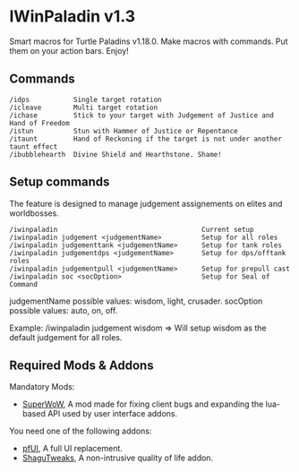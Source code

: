 # IWinPaladin v1.3

Smart macros for Turtle Paladins v1.18.0. Make macros with commands. Put them on your action bars. Enjoy!

## Commands

    /idps           Single target rotation
    /icleave        Multi target rotation
    /ichase         Stick to your target with Judgement of Justice and Hand of Freedom
    /istun          Stun with Hammer of Justice or Repentance
    /itaunt         Hand of Reckoning if the target is not under another taunt effect
    /ibubblehearth  Divine Shield and Hearthstone. Shame!

## Setup commands

The feature is designed to manage judgement assignements on elites and worldbosses.

    /iwinpaladin                                    Current setup
    /iwinpaladin judgement <judgementName>          Setup for all roles
    /iwinpaladin judgementtank <judgementName>      Setup for tank roles
    /iwinpaladin judgementdps <judgementName>       Setup for dps/offtank roles
    /iwinpaladin judgementpull <judgementName>      Setup for prepull cast
    /iwinpaladin soc <socOption>                    Setup for Seal of Command

judgementName possible values: wisdom, light, crusader.
socOption possible values: auto, on, off.

Example: /iwinpaladin judgement wisdom
=> Will setup wisdom as the default judgement for all roles.

## Required Mods & Addons

Mandatory Mods:
* [SuperWoW](https://github.com/balakethelock/SuperWoW/), A mod made for fixing client bugs and expanding the lua-based API used by user interface addons.

You need one of the following addons:
* [pfUI](https://shagu.org/pfUI/), A full UI replacement.
* [ShaguTweaks](https://shagu.org/ShaguTweaks/), A non-intrusive quality of life addon.